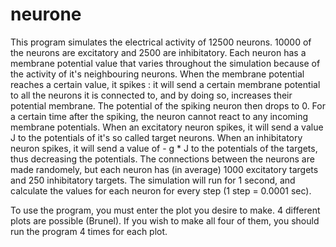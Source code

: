 # neurone
This program simulates the electrical activity of 12500 neurons. 10000 of the neurons are excitatory and 2500
are inhibitatory. Each neuron has a membrane potential value that varies throughout the simulation because
of the activity of it's neighbouring neurons. When the membrane potential reaches a certain value, 
it spikes : it will send a certain membrane potential to all the neurons it is connected to, and by doing so,
increases their potential membrane. The potential of the spiking neuron then drops to 0.
For a certain time after the spiking, the neuron cannot react to any incoming membrane potentials.
When an excitatory neuron spikes, it will send a value J to the potentials of it's so called target neurons.
When an inhibitatory neuron spikes, it will send a value of - g * J to the potentials of the targets, thus 
decreasing the potentials.
The connections between the neurons are made randomely, but each neuron has (in average) 1000 excitatory targets and
250 inhibitatory targets.
The simulation will run for 1 second, and calculate the values for each neuron for every step (1 step = 0.0001 sec).

To use the program, you must enter the plot you desire to make. 4 different plots are possible (Brunel).
If you wish to make all four of them, you should run the program 4 times for each plot.

